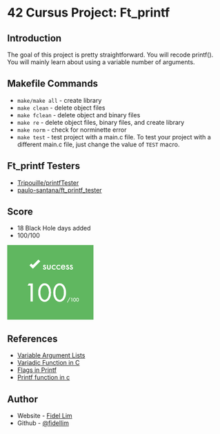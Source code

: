 # 42 Cursus Project: Ft_printf

## Introduction

The goal of this project is pretty straightforward. You will recode printf(). You will mainly learn about using a variable number of arguments.


## Makefile Commands

- `make/make all` - create library 
- `make clean` - delete object files
- `make fclean` - delete object and binary files
- `make re` - delete object files, binary files, and create library 
- `make norm` - check for norminette error
- `make test` - test project with a main.c file. To test your project with a different main.c file, just change the value of `TEST` macro.

## Ft_printf Testers

- [Tripouille/printfTester](https://github.com/Tripouille/printfTester)
- [paulo-santana/ft_printf_tester](https://github.com/paulo-santana/ft_printf_tester)

## Score

- 18 Black Hole days added
- 100/100 <br>
<img src="./images/42_ft_printf_score.png" alt="score" width="200"/>

## References

- [Variable Argument Lists](https://www.cprogramming.com/tutorial/c/lesson17.html)
- [Variadic Function in C](https://www.geeksforgeeks.org/variadic-functions-in-c/)
- [Flags in Printf](https://www.youtube.com/watch?v=3EgIRo4Hftg)
- [Printf function in c](https://www.tutorialspoint.com/c_standard_library/c_function_printf.htm)

## Author

- Website - [Fidel Lim](https://fidellim-portfolio.netlify.app/)
- Github - [@fidellim](https://github.com/fidellim)
